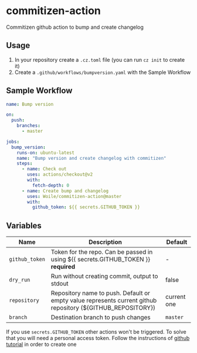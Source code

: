 # commitizen-action

Commitizen github action to bump and create changelog

## Usage

1. In your repository create a `.cz.toml` file (you can run `cz init` to create it)
2. Create a `.github/workflows/bumpversion.yaml` with the Sample Workflow

## Sample Workflow

```yaml
name: Bump version

on:
  push:
    branches:
      - master

jobs:
  bump_version:
    runs-on: ubuntu-latest
    name: "Bump version and create changelog with commitizen"
    steps:
      - name: Check out
        uses: actions/checkout@v2
        with:
          fetch-depth: 0
      - name: Create bump and changelog
        uses: Woile/commitizen-action@master
        with:
          github_token: ${{ secrets.GITHUB_TOKEN }}
```

## Variables

| Name           | Description                                                                                                  | Default     |
| -------------- | ------------------------------------------------------------------------------------------------------------ | ----------- |
| `github_token` | Token for the repo. Can be passed in using \$\{{ secrets.GITHUB_TOKEN }} **required**                        | -           |
| `dry_run`      | Run without creating commit, output to stdout                                                                | false       |
| `repository`   | Repository name to push. Default or empty value represents current github repository (\${GITHUB_REPOSITORY}) | current one |
| `branch`       | Destination branch to push changes                                                                           | `master`    |

<!--           | `changelog`                                                                                                  | Create changelog when bumping the version | true | -->

If you use `secrets.GITHUB_TOKEN` other actions won't be triggered.
To solve that you will need a personal access token.
Follow the instructions of [github tutorial](https://docs.github.com/en/github/authenticating-to-github/creating-a-personal-access-token#creating-a-token) in order
to create one

